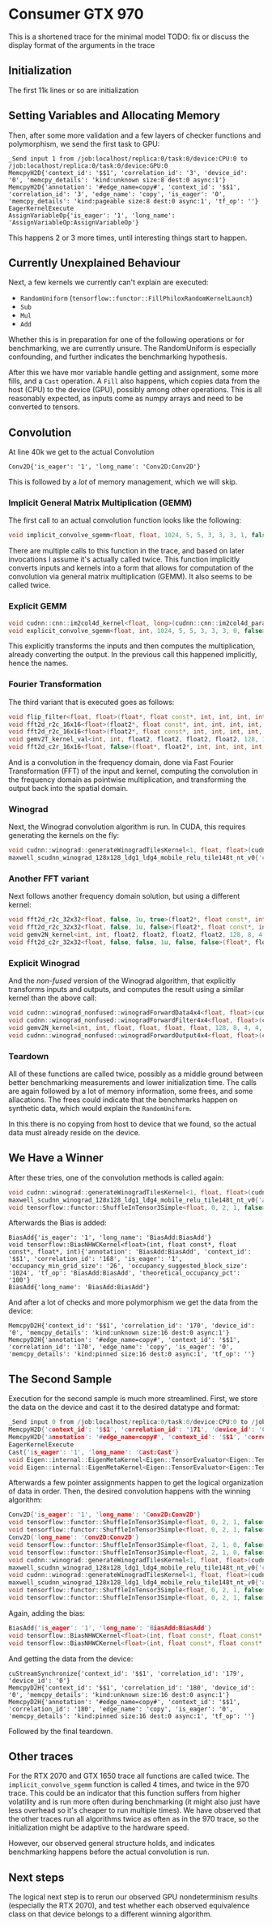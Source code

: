 # Consumer GTX 970

This is a shortened trace for the minimal model
TODO: fix or discuss the display format of the arguments in the trace

## Initialization

The first 11k lines or so are initialization

## Setting Variables and Allocating Memory

Then, after some more validation and a few layers of checker functions and polymorphism, we send the first task to GPU:

```
_Send input 1 from /job:localhost/replica:0/task:0/device:CPU:0 to /job:localhost/replica:0/task:0/device:GPU:0
MemcpyH2D{'context_id': '$$1', 'correlation_id': '3', 'device_id': '0', 'memcpy_details': 'kind:unknown size:8 dest:0 async:1'}
MemcpyH2D{'annotation': '#edge_name=copy#', 'context_id': '$$1', 'correlation_id': '3', 'edge_name': 'copy', 'is_eager': '0', 'memcpy_details': 'kind:pageable size:8 dest:0 async:1', 'tf_op': ''}
EagerKernelExecute
AssignVariableOp{'is_eager': '1', 'long_name': 'AssignVariableOp:AssignVariableOp'}
```

This happens 2 or 3 more times, until interesting things start to happen.

## Currently Unexplained Behaviour

Next, a few kernels we currently can't explain are executed:

- `RandomUniform` (`tensorflow::functor::FillPhiloxRandomKernelLaunch`)
- `Sub`
- `Mul`
- `Add`

Whether this is in preparation for one of the following operations or for benchmarking, we are currently unsure.
The RandomUniform is especially confounding, and further indicates the benchmarking hypothesis.

After this we have mor variable handle getting and assignment, some more fills, and a `Cast` operation.
A `Fill` also happens, which copies data from the host (CPU) to the device (GPU), possibly among other operations.
This is all reasonably expected, as inputs come as numpy arrays and need to be converted to tensors.

## Convolution

At line 40k we get to the actual Convolution

```
Conv2D{'is_eager': '1', 'long_name': 'Conv2D:Conv2D'}
```

This is followed by a _lot_ of memory management, which we will skip.

### Implicit General Matrix Multiplication (GEMM)

The first call to an actual convolution function looks like the following:

```cpp
void implicit_convolve_sgemm<float, float, 1024, 5, 5, 3, 3, 3, 1, false, false, true>(int, int, int, float const*, int, float*, float const*, kernel_conv_params, unsigned long long, int, float, float, int, float const*, float const*, bool, int, int){'annotation': 'Conv2D:Conv2D', 'context_id': '$$1', 'correlation_id': '40', 'is_eager': '1', 'occupancy_min_grid_size': '13', 'occupancy_suggested_block_size': '1024', 'tf_op': 'Conv2D:Conv2D', 'theoretical_occupancy_pct': '50'}
```

There are multiple calls to this function in the trace, and based on later invocations I assume it's actually called twice.
This function implicitly converts inputs and kernels into a form that allows for computation of the convolution via general matrix multiplication (GEMM).
It also seems to be called twice.

### Explicit GEMM

```cpp
void cudnn::cnn::im2col4d_kernel<float, long>(cudnn::cnn::im2col4d_params, cudnnConvolutionStruct, cudnnTensorStruct, float const*, float*){'context_id': '$$1', 'correlation_id': '65', 'device_id': '0'}
void explicit_convolve_sgemm<float, int, 1024, 5, 5, 3, 3, 3, 0, false>(int, int, int, float const*, int, float const*, int, float*, kernel_conv_params, unsigned long long, int, unsigned long long, int, float, float, int, float const*, float const*){'context_id': '$$1', 'correlation_id': '66', 'device_id': '0'}
```

This explicitly transforms the inputs and then computes the multiplication, already converting the output.
In the previous call this happened implicitly, hence the names.

### Fourier Transformation

The third variant that is executed goes as follows:

```cpp
void flip_filter<float, float>(float*, float const*, int, int, int, int){'annotation': 'Conv2D:Conv2D', 'context_id': '$$1', 'correlation_id': '83', 'is_eager': '1', 'occupancy_min_grid_size': '26', 'occupancy_suggested_block_size': '1024', 'tf_op': 'Conv2D:Conv2D', 'theoretical_occupancy_pct': '14.0625'}
void fft2d_r2c_16x16<float>(float2*, float const*, int, int, int, int, int, int, int, int){'context_id': '$$1', 'correlation_id': '84', 'device_id': '0'}
void fft2d_r2c_16x16<float>(float2*, float const*, int, int, int, int, int, int, int, int){'context_id': '$$1', 'correlation_id': '85', 'device_id': '0'}
void gemv2T_kernel_val<int, int, float2, float2, float2, float2, 128, 16, 2, 2, false, false, cublasGemvParams<cublasGemvTensorStridedBatched<float2 const>, cublasGemvTensorStridedBatched<float2 const>, cublasGemvTensorStridedBatched<float2>, float2> >(cublasGemvParams<cublasGemvTensorStridedBatched<float2 const>, cublasGemvTensorStridedBatched<float2 const>, cublasGemvTensorStridedBatched<float2>, float2>, float2, float2){'context_id': '$$1', 'correlation_id': '86', 'device_id': '0'}
void fft2d_c2r_16x16<float, false>(float*, float2*, int, int, int, int, int, int, int, int, int, int, float, float, int, float*, float*){'context_id': '$$1', 'correlation_id': '87', 'device_id': '0'}
```

And is a convolution in the frequency domain, done via Fast Fourier Transformation (FFT) of the input and kernel, computing the convolution in the frequency domain as pointwise multiplication, and transforming the output back into the spatial domain.

### Winograd

Next, the Winograd convolution algorithm is run.
In CUDA, this requires generating the kernels on the fly:

```cpp
void cudnn::winograd::generateWinogradTilesKernel<1, float, float>(cudnn::winograd::GenerateWinogradTilesParams<float, float>){'context_id': '$$1', 'correlation_id': '104', 'device_id': '0'}
maxwell_scudnn_winograd_128x128_ldg1_ldg4_mobile_relu_tile148t_nt_v0{'context_id': '$$1', 'correlation_id': '105', 'device_id': '0'}
```

### Another FFT variant

Next follows another frequency domain solution, but using a different kernel:

```cpp
void fft2d_r2c_32x32<float, false, 1u, true>(float2*, float const*, int, int, int, int, int, int, int, int, int, cudnn::reduced_divisor, bool, int2, int, int){'context_id': '$$1', 'correlation_id': '122', 'device_id': '0'}
void fft2d_r2c_32x32<float, false, 1u, false>(float2*, float const*, int, int, int, int, int, int, int, int, int, cudnn::reduced_divisor, bool, int2, int, int){'context_id': '$$1', 'correlation_id': '123', 'device_id': '0'}
void gemv2N_kernel<int, int, float2, float2, float2, float2, 128, 8, 4, 4, 1, false, cublasGemvParams<cublasGemvTensorStridedBatched<float2 const>, cublasGemvTensorStridedBatched<float2 const>, cublasGemvTensorStridedBatched<float2>, float2> >(cublasGemvParams<cublasGemvTensorStridedBatched<float2 const>, cublasGemvTensorStridedBatched<float2 const>, cublasGemvTensorStridedBatched<float2>, float2>){'context_id': '$$1', 'correlation_id': '124', 'device_id': '0'}
void fft2d_c2r_32x32<float, false, false, 1u, false, false>(float*, float2 const*, int, int, int, int, int, int, int, int, int, float, float, cudnn::reduced_divisor, bool, float*, float*, int2, int, int){'context_id': '$$1', 'correlation_id': '125', 'device_id': '0'}
```

### Explicit Winograd

And the _non-fused_ version of the Winograd algorithm, that explicitly transforms inputs and outputs, and computes the result using a similar kernel than the above call:

```cpp
void cudnn::winograd_nonfused::winogradForwardData4x4<float, float>(cudnn::winograd_nonfused::WinogradDataParams<float, float>){'context_id': '$$1', 'correlation_id': '142', 'device_id': '0'}
void cudnn::winograd_nonfused::winogradForwardFilter4x4<float, float>(cudnn::winograd_nonfused::WinogradFilterParams<float, float>){'context_id': '$$1', 'correlation_id': '143', 'device_id': '0'}
void gemv2N_kernel<int, int, float, float, float, float, 128, 8, 4, 4, 1, false, cublasGemvParams<cublasGemvTensorStridedBatched<float const>, cublasGemvTensorStridedBatched<float const>, cublasGemvTensorStridedBatched<float>, float> >(cublasGemvParams<cublasGemvTensorStridedBatched<float const>, cublasGemvTensorStridedBatched<float const>, cublasGemvTensorStridedBatched<float>, float>){'context_id': '$$1', 'correlation_id': '144', 'device_id': '0'}
void cudnn::winograd_nonfused::winogradForwardOutput4x4<float, float>(cudnn::winograd_nonfused::WinogradOutputParams<float, float>){'context_id': '$$1', 'correlation_id': '145', 'device_id': '0'}
```

### Teardown

All of these functions are called twice, possibly as a middle ground between better benchmarking measurements and lower initialization time.
The calls are again followed by a lot of memory information, some frees, and some allacations.
The frees could indicate that the benchmarks happen on synthetic data, which would explain the `RandomUniform`.

In this there is no copying from host to device that we found, so the actual data must already reside on the device.

## We Have a Winner

After these tries, one of the convolution methods is called again:

```cpp
void cudnn::winograd::generateWinogradTilesKernel<1, float, float>(cudnn::winograd::GenerateWinogradTilesParams<float, float>)){'annotation': 'Conv2D:Conv2D', 'context_id': '$$1', 'correlation_id': '165', 'is_eager': '1', 'occupancy_min_grid_size': '26', 'occupancy_suggested_block_size': '576', 'tf_op': 'Conv2D:Conv2D', 'theoretical_occupancy_pct': '56.25'}
maxwell_scudnn_winograd_128x128_ldg1_ldg4_mobile_relu_tile148t_nt_v0{'annotation': 'Conv2D:Conv2D', 'context_id': '$$1', 'correlation_id': '166', 'is_eager': '1', 'occupancy_min_grid_size': '13', 'occupancy_suggested_block_size': '512', 'tf_op': 'Conv2D:Conv2D', 'theoretical_occupancy_pct': '25'}
void tensorflow::functor::ShuffleInTensor3Simple<float, 0, 2, 1, false>(int, float const*, tensorflow::functor::Dimension<3>, float*){'annotation': 'Conv2D:Conv2D', 'context_id': '$$1', 'correlation_id': '167', 'is_eager': '1', 'occupancy_min_grid_size': '26', 'occupancy_suggested_block_size': '1024', 'tf_op': 'Conv2D:Conv2D', 'theoretical_occupancy_pct': '100'}
```

Afterwards the Bias is added:

```
BiasAdd{'is_eager': '1', 'long_name': 'BiasAdd:BiasAdd'}
void tensorflow::BiasNHWCKernel<float>(int, float const*, float const*, float*, int){'annotation': 'BiasAdd:BiasAdd', 'context_id': '$$1', 'correlation_id': '168', 'is_eager': '1', 'occupancy_min_grid_size': '26', 'occupancy_suggested_block_size': '1024', 'tf_op': 'BiasAdd:BiasAdd', 'theoretical_occupancy_pct': '100'}
BiasAdd{'long_name': 'BiasAdd:BiasAdd'}
```

And after a lot of checks and more polymorphism we get the data from the device:

```
MemcpyD2H{'context_id': '$$1', 'correlation_id': '170', 'device_id': '0', 'memcpy_details': 'kind:unknown size:16 dest:0 async:1'}
MemcpyD2H{'annotation': '#edge_name=copy#', 'context_id': '$$1', 'correlation_id': '170', 'edge_name': 'copy', 'is_eager': '0', 'memcpy_details': 'kind:pinned size:16 dest:0 async:1', 'tf_op': ''}
```

## The Second Sample

Execution for the second sample is much more streamlined.
First, we store the data on the device and cast it to the desired datatype and format:

```cpp
_Send input 0 from /job:localhost/replica:0/task:0/device:CPU:0 to /job:localhost/replica:0/task:0/device:GPU:0
MemcpyH2D{'context_id': '$$1', 'correlation_id': '171', 'device_id': '0', 'memcpy_details': 'kind:unknown size:64 dest:0 async:1'}
MemcpyH2D{'annotation': '#edge_name=copy#', 'context_id': '$$1', 'correlation_id': '171', 'edge_name': 'copy', 'is_eager': '0', 'memcpy_details': 'kind:pageable size:64 dest:0 async:1', 'tf_op': ''}
EagerKernelExecute
Cast{'is_eager': '1', 'long_name': 'Cast:Cast'}
void Eigen::internal::EigenMetaKernel<Eigen::TensorEvaluator<Eigen::TensorAssignOp<Eigen::TensorMap<Eigen::Tensor<float, 1, 1, long>, 16, Eigen::MakePointer>, Eigen::TensorConversionOp<float, Eigen::TensorMap<Eigen::Tensor<double const, 1, 1, long>, 16, Eigen::MakePointer> const> const> const, Eigen::GpuDevice>, long>(Eigen::TensorEvaluator<Eigen::TensorAssignOp<Eigen::TensorMap<Eigen::Tensor<float, 1, 1, long>, 16, Eigen::MakePointer>, Eigen::TensorConversionOp<float, Eigen::TensorMap<Eigen::Tensor<double const, 1, 1, long>, 16, Eigen::MakePointer> const> const> const, Eigen::GpuDevice>, long){'context_id': '$$1', 'correlation_id': '172', 'device_id': '0'}
void Eigen::internal::EigenMetaKernel<Eigen::TensorEvaluator<Eigen::TensorAssignOp<Eigen::TensorMap<Eigen::Tensor<float, 1, 1, long>, 16, Eigen::MakePointer>, Eigen::TensorConversionOp<float, Eigen::TensorMap<Eigen::Tensor<double const, 1, 1, long>, 16, Eigen::MakePointer> const> const> const, Eigen::GpuDevice>, long>(Eigen::TensorEvaluator<Eigen::TensorAssignOp<Eigen::TensorMap<Eigen::Tensor<float, 1, 1, long>, 16, Eigen::MakePointer>, Eigen::TensorConversionOp<float, Eigen::TensorMap<Eigen::Tensor<double const, 1, 1, long>, 16, Eigen::MakePointer> const> const> const, Eigen::GpuDevice>, long){'annotation': 'Cast:Cast', 'context_id': '$$1', 'correlation_id': '172', 'is_eager': '1', 'occupancy_min_grid_size': '26', 'occupancy_suggested_block_size': '1024', 'tf_op': 'Cast:Cast', 'theoretical_occupancy_pct': '100'}
```

Afterwards a few pointer assignments happen to get the logical organization of data in order.
Then, the desired convolution happens with the winning algorithm:

```cpp
Conv2D{'is_eager': '1', 'long_name': 'Conv2D:Conv2D'}
void tensorflow::functor::ShuffleInTensor3Simple<float, 0, 2, 1, false>(int, float const*, tensorflow::functor::Dimension<3>, float*){'context_id': '$$1', 'correlation_id': '173', 'device_id': '0'}
void tensorflow::functor::ShuffleInTensor3Simple<float, 0, 2, 1, false>(int, float const*, tensorflow::functor::Dimension<3>, float*){'annotation': 'Conv2D:Conv2D', 'context_id': '$$1', 'correlation_id': '173', 'is_eager': '1', 'occupancy_min_grid_size': '26', 'occupancy_suggested_block_size': '1024', 'tf_op': 'Conv2D:Conv2D', 'theoretical_occupancy_pct': '100'}
Conv2D{'long_name': 'Conv2D:Conv2D'}
void tensorflow::functor::ShuffleInTensor3Simple<float, 2, 1, 0, false>(int, float const*, tensorflow::functor::Dimension<3>, float*){'context_id': '$$1', 'correlation_id': '174', 'device_id': '0'}
void tensorflow::functor::ShuffleInTensor3Simple<float, 2, 1, 0, false>(int, float const*, tensorflow::functor::Dimension<3>, float*){'annotation': 'Conv2D:Conv2D', 'context_id': '$$1', 'correlation_id': '174', 'is_eager': '1', 'occupancy_min_grid_size': '26', 'occupancy_suggested_block_size': '1024', 'tf_op': 'Conv2D:Conv2D', 'theoretical_occupancy_pct': '100'}
void cudnn::winograd::generateWinogradTilesKernel<1, float, float>(cudnn::winograd::GenerateWinogradTilesParams<float, float>){'context_id': '$$1', 'correlation_id': '175', 'device_id': '0'}
maxwell_scudnn_winograd_128x128_ldg1_ldg4_mobile_relu_tile148t_nt_v0{'context_id': '$$1', 'correlation_id': '176', 'device_id': '0'}
void cudnn::winograd::generateWinogradTilesKernel<1, float, float>(cudnn::winograd::GenerateWinogradTilesParams<float, float>){'annotation': 'Conv2D:Conv2D', 'context_id': '$$1', 'correlation_id': '175', 'is_eager': '1', 'occupancy_min_grid_size': '26', 'occupancy_suggested_block_size': '576', 'tf_op': 'Conv2D:Conv2D', 'theoretical_occupancy_pct': '56.25'}
maxwell_scudnn_winograd_128x128_ldg1_ldg4_mobile_relu_tile148t_nt_v0{'annotation': 'Conv2D:Conv2D', 'context_id': '$$1', 'correlation_id': '176', 'is_eager': '1', 'occupancy_min_grid_size': '13', 'occupancy_suggested_block_size': '512', 'tf_op': 'Conv2D:Conv2D', 'theoretical_occupancy_pct': '25'}
void tensorflow::functor::ShuffleInTensor3Simple<float, 0, 2, 1, false>(int, float const*, tensorflow::functor::Dimension<3>, float*){'context_id': '$$1', 'correlation_id': '177', 'device_id': '0'}
void tensorflow::functor::ShuffleInTensor3Simple<float, 0, 2, 1, false>(int, float const*, tensorflow::functor::Dimension<3>, float*){'annotation': 'Conv2D:Conv2D', 'context_id': '$$1', 'correlation_id': '177', 'is_eager': '1', 'occupancy_min_grid_size': '26', 'occupancy_suggested_block_size': '1024', 'tf_op': 'Conv2D:Conv2D', 'theoretical_occupancy_pct': '100'}
```

Again, adding the bias:

```cpp
BiasAdd{'is_eager': '1', 'long_name': 'BiasAdd:BiasAdd'}
void tensorflow::BiasNHWCKernel<float>(int, float const*, float const*, float*, int){'context_id': '$$1', 'correlation_id': '178', 'device_id': '0'}
void tensorflow::BiasNHWCKernel<float>(int, float const*, float const*, float*, int){'annotation': 'BiasAdd:BiasAdd', 'context_id': '$$1', 'correlation_id': '178', 'is_eager': '1', 'occupancy_min_grid_size': '26', 'occupancy_suggested_block_size': '1024', 'tf_op': 'BiasAdd:BiasAdd', 'theoretical_occupancy_pct': '100'}
```

And getting the data from the device:

```
cuStreamSynchronize{'context_id': '$$1', 'correlation_id': '179', 'device_id': '0'}
MemcpyD2H{'context_id': '$$1', 'correlation_id': '180', 'device_id': '0', 'memcpy_details': 'kind:unknown size:16 dest:0 async:1'}
MemcpyD2H{'annotation': '#edge_name=copy#', 'context_id': '$$1', 'correlation_id': '180', 'edge_name': 'copy', 'is_eager': '0', 'memcpy_details': 'kind:pinned size:16 dest:0 async:1', 'tf_op': ''}
```

Followed by the final teardown.

## Other traces

For the RTX 2070 and GTX 1650 trace all functions are called twice.
The `implicit_convolve_sgemm` function is called 4 times, and twice in the 970 trace.
This could be an indicator that this function suffers from higher volatility and is run more often during benchmarking (it might also just have less overhead so it's cheaper to run multiple times).
We have observed that the other traces run all algorithms twice as often as in the 970 trace, so the initialization might be adaptive to the hardware speed.

However, our observed general structure holds, and indicates benchmarking happens before the actual convolution is run.

## Next steps

The logical next step is to rerun our observed GPU nondeterminism results (especially the RTX 2070), and test whether each observed equivalence class on that device belongs to a different winning algorithm.
